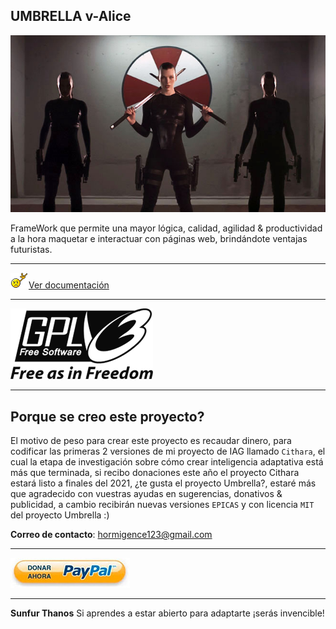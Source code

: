 ## UMBRELLA v-Alice

<img src="doc/src/milla1.jpg">

FrameWork que permite una mayor lógica, calidad, agilidad & productividad a la hora maquetar e interactuar con páginas web, brindándote ventajas futuristas.

---

<img src="doc/src/doc.gif">[Ver documentación](http://www.gnu.org/licenses)

---

[![`GPL-3`](doc\src\gpl3.png)](https://es.wikipedia.org/wiki/GNU_General_Public_License)

---

## Porque se creo este proyecto?

El motivo de peso para crear este proyecto es recaudar dinero, para codificar las primeras 2 versiones de mi proyecto de IAG llamado `Cithara`, el cual la etapa de investigación sobre cómo crear inteligencia adaptativa está más que terminada, si recibo donaciones este año el proyecto Cithara estará listo a finales del 2021, ¿te gusta el proyecto Umbrella?, estaré más que agradecido con vuestras ayudas en sugerencias, donativos & publicidad, a cambio recibirán nuevas versiones `EPICAS` y con licencia `MIT` del proyecto Umbrella :)

**Correo de contacto**: hormigence123@gmail.com

---

[![`Donar por Paypal`](doc\src\donar.jpg)](https://www.paypal.me/SunfurThanos)

---

**Sunfur Thanos** Si aprendes a estar abierto para adaptarte ¡serás invencible!